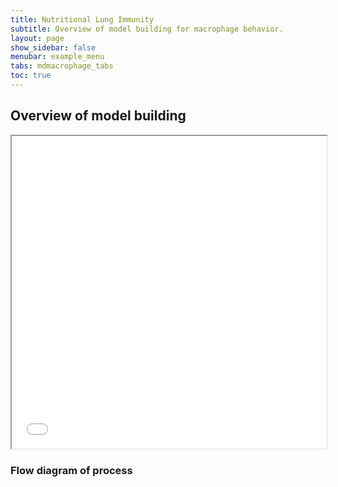 ```yaml
---
title: Nutritional Lung Immunity
subtitle: Overview of model building for macrophage behavior.
layout: page
show_sidebar: false
menubar: example_menu
tabs: mdmacrophage_tabs
toc: true
---
```


## Overview of model building

<iframe src="/media/mdmacrophages/Macrophage-overview.pdf" width="100%" height="500px">
</iframe>

### Flow diagram of process

